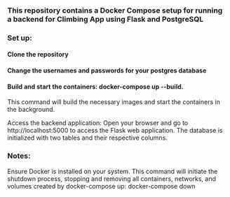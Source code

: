 
### This repository contains a Docker Compose setup for running a backend for Climbing App using Flask and PostgreSQL

### Set up:

#### Clone the repository

#### Change the usernames and passwords for your postgres database

#### Build and start the containers: docker-compose up --build.
This command will build the necessary images and start the containers in the background.

Access the backend application: Open your browser and go to http://localhost:5000 to access the Flask web application.
The database is initialized with two tables and their respective columns.

### Notes:

Ensure Docker is installed on your system.
This command will initiate the shutdown process, stopping and removing all containers, networks, and volumes created by docker-compose up: docker-compose down
